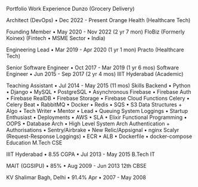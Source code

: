 Portfolio
Work Experience
Dunzo (Grocery Delivery)

Architect (DevOps) • Dec 2022 - Present
Orange Health (Healthcare Tech)

Founding Member • May 2020 - Nov 2022 (2 yr 7 mon)
FloBiz (Formerly Koinex) (Fintech • MSME Sector • India)

Engineering Lead • Mar 2019 - Apr 2020 (1 yr 1 mon)
Practo (Healthcare Tech)

Senior Software Engineer • Oct 2017 - Mar 2019 (1 yr 6 mos)
Software Engineer • Jun 2015 - Sep 2017 (2 yr 4 mos)
IIIT Hyderabad (Academic)

Teaching Assistant • Jul 2014 - May 2015 (11 mos)
Skills
Backend • Python • Django • MySQL • PostgreSQL • Asynchronous
Firebase • Firebase Auth • Firebase RealDB • Firebase Storage • Firebase Cloud Functions
Celery • Celery Beat • RabbitMQ • Docker • Redis • SQS • S3
Data Structures + Algo • Tech Writer • Mentor • Lead • Queuing System
Loggings • Startup Enthusiast • Deployments • AWS • SLA • Elixir
Functional Programming • OOPS • Database Arch • High Level System Arch
Authentication + Authorisations • Sentry/Airbrake • New Relic/Appsignal • nginx
Scalyr (Request-Response Loggings) • ECR • ALB • Dockerfile • docker-compose
Education
M.Tech CSE

IIIT Hyderabad • 8.55 CGPA • Jul 2013 - May 2015
B.Tech IT

MAIT (GGSIPU) • 85% • Aug 2009 - Jun 2013
12th CBSE

KV Shalimar Bagh, Delhi • 91.4% Apr • 2007 - May 2008
